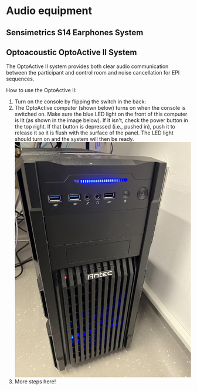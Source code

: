 # Audio equipment

## Sensimetrics S14 Earphones System



## Optoacoustic OptoActive II System

The OptoActive II system provides both clear audio communication between the participant and control room and noise cancellation for EPI sequences. 

How to use the OptoActive II:

1. Turn on the console by flipping the switch in the back:
2. The OptoActive computer (shown below) turns on when the console is switched on. Make sure the blue LED light on the front of this computer is lit (as shown in the image below). If it isn't, check the power button in the top right. If that button is depressed (i.e., pushed in), push it to release it so it is flush with the surface of the panel. The LED light should turn on and the system will then be ready. 
![OptoActive II computer](images/optoactive_cpu.jpg)
4. More steps here!
